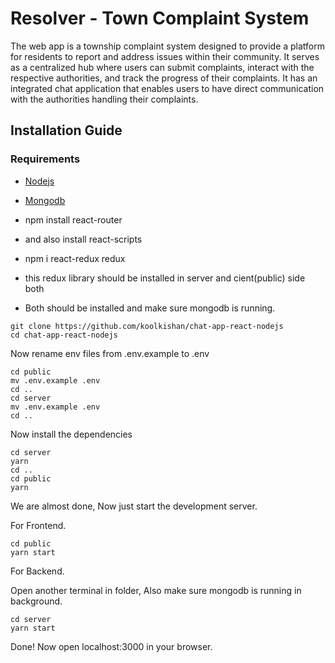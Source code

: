 # Resolver - Town Complaint System
The web app is a township complaint system designed to provide a platform for residents to report and address issues within their community.
 It serves as a centralized hub where users can submit complaints, interact with the respective authorities, and track the progress of their complaints.
 It has an integrated chat application that enables users to have direct communication with the authorities handling their complaints.

## Installation Guide

### Requirements
- [Nodejs](https://nodejs.org/en/download)
- [Mongodb](https://www.mongodb.com/docs/manual/administration/install-community/)
 
 - npm install react-router
 - and also install react-scripts
 - npm i react-redux redux 
 - this redux library should be installed in server and cient(public) side both
 - Both should be installed and make sure mongodb is running. 

```shell
git clone https://github.com/koolkishan/chat-app-react-nodejs
cd chat-app-react-nodejs
```
Now rename env files from .env.example to .env
```shell
cd public
mv .env.example .env
cd ..
cd server
mv .env.example .env
cd ..
```

Now install the dependencies
```shell
cd server
yarn
cd ..
cd public
yarn
```
We are almost done, Now just start the development server.

For Frontend.
```shell
cd public
yarn start
```
For Backend.

Open another terminal in folder, Also make sure mongodb is running in background.
```shell
cd server
yarn start
```

Done! Now open localhost:3000 in your browser.
